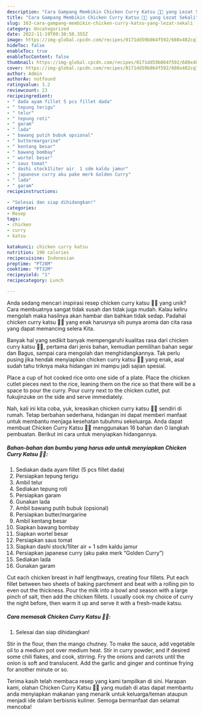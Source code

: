 ```yaml
---
description: "Cara Gampang Membikin Chicken Curry Katsu 🍛✨ yang Lezat Sekali"
title: "Cara Gampang Membikin Chicken Curry Katsu 🍛✨ yang Lezat Sekali"
slug: 163-cara-gampang-membikin-chicken-curry-katsu-yang-lezat-sekali
category: Uncategorized
date: 2022-11-19T09:30:50.355Z
image: https://img-global.cpcdn.com/recipes/0171dd59b864f592/680x482cq70/chicken-curry-katsu-foto-resep-utama.jpg
hideToc: false
enableToc: true
enableTocContent: false
thumbnail: https://img-global.cpcdn.com/recipes/0171dd59b864f592/680x482cq70/chicken-curry-katsu-foto-resep-utama.jpg
cover: https://img-global.cpcdn.com/recipes/0171dd59b864f592/680x482cq70/chicken-curry-katsu-foto-resep-utama.jpg
author: Admin
authorAv: notfound
ratingvalue: 3.2
reviewcount: 23
recipeingredient:
- " dada ayam fillet 5 pcs fillet dada"
- " tepung terigu"
- " telur"
- " tepung roti"
- " garam"
- " lada"
- " bawang putih bubuk opsional"
- " buttermargarine"
- " kentang besar"
- " bawang bombay"
- " wortel besar"
- " saus tomat"
- " dashi stock1liter air  1 sdm kaldu jamur"
- " japanese curry aku pake merk Golden Curry"
- " lada"
- " garam"
recipeinstructions:

- "Selesai dan siap dihidangkan!"
categories:
- Resep
tags:
- chicken
- curry
- katsu

katakunci: chicken curry katsu 
nutrition: 190 calories
recipecuisine: Indonesian
preptime: "PT28M"
cooktime: "PT32M"
recipeyield: "1"
recipecategory: Lunch

---
```





Anda sedang mencari inspirasi resep chicken curry katsu 🍛✨ yang unik? Cara membuatnya sangat tidak susah dan tidak juga mudah. Kalau keliru mengolah maka hasilnya akan hambar dan bahkan tidak sedap. Padahal chicken curry katsu 🍛✨ yang enak harusnya sih punya aroma dan cita rasa yang dapat memancing selera Kita.





Banyak hal yang sedikit banyak mempengaruhi kualitas rasa dari chicken curry katsu 🍛✨, pertama dari jenis bahan, kemudian pemilihan bahan segar dan Bagus, sampai cara mengolah dan menghidangkannya. Tak perlu pusing jika hendak menyiapkan chicken curry katsu 🍛✨ yang enak,      asal sudah tahu triknya maka hidangan ini mampu jadi sajian spesial.














Place a cup of hot cooked rice onto one side of a plate. Place the chicken cutlet pieces next to the rice, leaning them on the rice so that there will be a space to pour the curry. Pour curry next to the chicken cutlet, put fukujinzuke on the side and serve immediately.






Nah, kali ini kita coba, yuk, kreasikan chicken curry katsu 🍛✨ sendiri di rumah. Tetap berbahan sederhana, hidangan ini dapat memberi manfaat untuk membantu menjaga kesehatan tubuhmu sekeluarga. Anda dapat membuat Chicken Curry Katsu 🍛✨ menggunakan 16 bahan dan 0 langkah pembuatan. Berikut ini cara untuk menyiapkan hidangannya.

<!--inarticleads1-->

##### Bahan-bahan dan bumbu yang harus ada untuk menyiapkan Chicken Curry Katsu 🍛✨:

1. Sediakan  dada ayam fillet (5 pcs fillet dada)
1. Persiapkan  tepung terigu
1. Ambil  telur
1. Sediakan  tepung roti
1. Persiapkan  garam
1. Gunakan  lada
1. Ambil  bawang putih bubuk (opsional)
1. Persiapkan  butter/margarine
1. Ambil  kentang besar
1. Siapkan  bawang bombay
1. Siapkan  wortel besar
1. Persiapkan  saus tomat
1. Siapkan  dashi stock/1liter air + 1 sdm kaldu jamur
1. Persiapkan  japanese curry (aku pake merk “Golden Curry”)
1. Sediakan  lada
1. Gunakan  garam


Cut each chicken breast in half lengthways, creating four fillets. Put each fillet between two sheets of baking parchment and beat with a rolling pin to even out the thickness. Pour the milk into a bowl and season with a large pinch of salt, then add the chicken fillets. I usually cook my choice of curry the night before, then warm it up and serve it with a fresh-made katsu. 

<!--inarticleads2-->

##### Cara memasak Chicken Curry Katsu 🍛✨:


1. Selesai dan siap dihidangkan!

Stir in the flour, then the mango chutney. To make the sauce, add vegetable oil to a medium pot over medium heat. Stir in curry powder, and if desired some chili flakes, and cook, stirring. Fry the onions and carrots until the onion is soft and translucent. Add the garlic and ginger and continue frying for another minute or so. 

Terima kasih telah membaca resep yang kami tampilkan di sini. Harapan kami, olahan Chicken Curry Katsu 🍛✨ yang mudah di atas dapat membantu anda menyiapkan makanan yang menarik untuk keluarga/teman ataupun menjadi ide dalam berbisnis kuliner. Semoga bermanfaat dan selamat mencoba!
